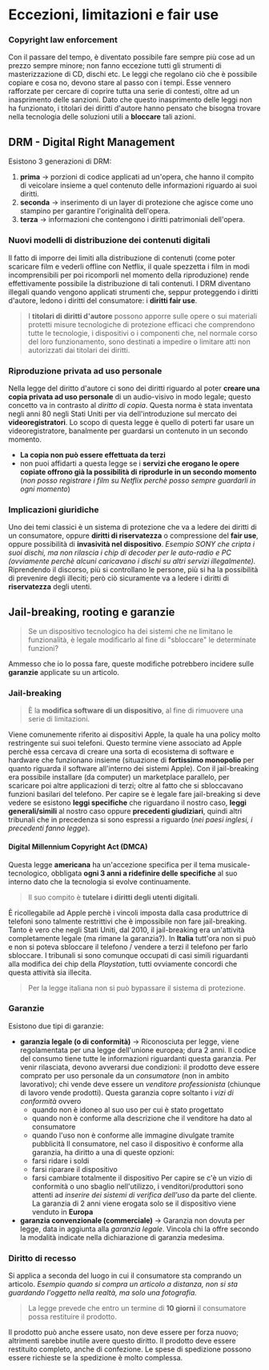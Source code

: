 # Eccezioni, limitazioni e fair use
### Copyright law enforcement
Con il passare del tempo, è diventato possibile fare sempre più cose ad un prezzo sempre minore; non fanno eccezione tutti gli strumenti di masterizzazione di CD, dischi etc.
Le leggi che regolano ciò che è possibile copiare e cosa no, devono stare al passo con i tempi. Esse vennero rafforzate per cercare di coprire tutta una serie di contesti, oltre ad un inasprimento delle sanzioni. Dato che questo inasprimento delle leggi non ha funzionato, i titolari dei diritti d'autore hanno pensato che bisogna trovare nella tecnologia delle soluzioni utili a **bloccare** tali azioni.
## DRM - Digital Right Management
Esistono 3 generazioni di DRM:
1) **prima** -> porzioni di codice applicati ad un'opera, che hanno il compito di veicolare insieme a quel contenuto delle informazioni riguardo ai suoi diritti.
2) **seconda** -> inserimento di un layer di protezione che agisce come uno stampino per garantire l'originalità dell'opera.
3) **terza** -> informazioni che contengono i diritti patrimoniali dell'opera.
### Nuovi modelli di distribuzione dei contenuti digitali
Il fatto di imporre dei limiti alla distribuzione di contenuti (come poter scaricare film e vederli offline con Netflix, il quale spezzetta i film in modi incomprensibili per poi ricomporli nel momento della riproduzione) rende effettivamente possibile la distribuzione di tali contenuti.
I DRM diventano illegali quando vengono applicati strumenti che, seppur proteggendo i diritti d'autore, ledono i diritti del consumatore: i **diritti fair use**.
> I **titolari di diritti d'autore** possono apporre sulle opere o sui materiali protetti misure tecnologiche di protezione efficaci che comprendono tutte le tecnologie, i dispositivi o i componenti che, nel normale corso del loro funzionamento, sono destinati a impedire o limitare atti non autorizzati dai titolari dei diritti.

### Riproduzione privata ad uso personale
Nella legge del diritto d'autore ci sono dei diritti riguardo al poter **creare una copia privata ad uso personale** di un audio-visivo in modo legale; questo concetto va in contrasto al *diritto di copia*. Questa norma è stata inventata negli anni 80 negli Stati Uniti per via dell'introduzione sul mercato dei **videoregistratori**. Lo scopo di questa legge è quello di poterti far usare un videoregistratore, banalmente per guardarsi un contenuto in un secondo momento.
- **La copia non può essere effettuata da terzi**
- non puoi affidarti a questa legge se i **servizi che erogano le opere copiate offrono già la possibilità di riprodurle in un secondo momento** (*non posso registrare i film su Netflix perchè posso sempre guardarli in ogni momento*)
### Implicazioni giuridiche
Uno dei temi classici è un sistema di protezione che va a ledere dei diritti di un consumatore, oppure **diritti di riservatezza** o compressione del **fair use**, oppure possibilità di **invasività nel dispositivo**.
*Esempio SONY che cripta i suoi dischi, ma non rilascia i chip di decoder per le auto-radio e PC (ovviamente perchè alcuni caricavano i dischi su altri servizi illegalmente).*
Riprendendo il discorso, più si controllano le persone, più si ha la possibilità di prevenire degli illeciti; però ciò sicuramente va a ledere i diritti di **riservatezza** degli utenti.
## Jail-breaking, rooting e garanzie
> Se un dispositivo tecnologico ha dei sistemi che ne limitano le funzionalità, è legale modificarlo al fine di "sbloccare" le determinate funzioni?

Ammesso che io lo possa fare, queste modifiche potrebbero incidere sulle **garanzie** applicate su un articolo.
### Jail-breaking
> È la **modifica software di un dispositivo**, al fine di rimuovere una serie di limitazioni.

Viene comunemente riferito ai dispositivi Apple, la quale ha una policy molto restringente sui suoi telefoni. Questo termine viene associato ad Apple perchè essa cercava di creare una sorta di ecosistema di software e hardware che funzionano insieme (situazione di **fortissimo monopolio** per quanto riguarda il software all'interno dei sistemi Apple).
Con il jail-breaking era possibile installare (da computer) un marketplace parallelo, per scaricare poi altre applicazioni di terzi; oltre al fatto che si sbloccavano funzioni basilari del telefono.
Per capire se è legale fare jail-breaking si deve vedere se esistono **leggi specifiche** che riguardano il nostro caso, **leggi generali/simili** al nostro caso oppure **precedenti giudiziari**, quindi altri tribunali che in precedenza si sono espressi a riguardo (*nei paesi inglesi, i precedenti fanno legge*).
#### Digital Millennium Copyright Act (DMCA)
Questa legge **americana** ha un'accezione specifica per il tema musicale-tecnologico, obbligata **ogni 3 anni a ridefinire delle specifiche** al suo interno dato che la tecnologia si evolve continuamente.
> Il suo compito è **tutelare i diritti degli utenti digitali**.

È ricollegabile ad Apple perchè i vincoli imposta dalla casa produttrice di telefoni sono talmente restrittivi che è impossibile non fare jail-breaking. Tanto è vero che negli Stati Uniti, dal 2010, il jail-breaking era un'attività completamente legale (ma rimane la garanzia?).
In **Italia** tutt'ora non si può e non si poteva sbloccare il telefono / vendere a terzi il telefono per farlo sbloccare. I tribunali si sono comunque occupati di casi simili riguardanti alla modifica dei chip della *Playstation*, tutti ovviamente concordi che questa attività sia illecita.
> Per la legge italiana non si può bypassare il sistema di protezione.
### Garanzie
Esistono due tipi di garanzie:
- **garanzia legale (o di conformità)** -> Riconosciuta per legge, viene regolamentata per una legge dell'unione europea; dura 2 anni. Il codice del consumo tiene tutte le informazioni riguardanti questa garanzia. Per venir rilasciata, devono avverarsi due condizioni: il prodotto deve essere comprato per uso personale da un *consumatore* (non in ambito lavorativo); chi vende deve essere un *venditore professionista* (chiunque di lavoro vende prodotti). Questa garanzia copre soltanto i *vizi di conformità* ovvero 
	- quando non è idoneo al suo uso per cui è stato progettato
	- quando non è conforme alla descrizione che il venditore ha dato al consumatore
	- quando l'uso non è conforme alle immagine divulgate tramite pubblicità
	Il consumatore, nel caso il dispositivo è conforme alla garanzia, ha diritto a una di queste opzioni:
	- farsi ridare i soldi
	- farsi riparare il dispositivo
	- farsi cambiare totalmente il dispositivo
	Per capire se c'è un vizio di conformità o uno sbaglio nell'utilizzo, i venditori/produttori sono attenti ad *inserire dei sistemi di verifica dell'uso* da parte del cliente.
	La garanzia di 2 anni viene erogata solo se il dispositivo viene venduto in **Europa**
- **garanzia convenzionale (commerciale)** -> Garanzia non dovuta per legge, data in aggiunta alla *garanzia legale*. Vincola chi la offre secondo la modalità indicate nella dichiarazione di garanzia medesima.
### Diritto di recesso
Si applica a seconda del luogo in cui il consumatore sta comprando un articolo. *Esempio quando si compra un articolo a distanza, non si sta guardando l'oggetto nella realtà, ma solo una fotografia.* 
> La legge prevede che entro un termine di **10 giorni** il consumatore possa restituire il prodotto.

Il prodotto può anche essere usato, non deve essere per forza nuovo; altrimenti sarebbe inutile avere questo diritto. Il prodotto deve essere restituito completo, anche di confezione.
Le spese di spedizione possono essere richieste se la spedizione è molto complessa.